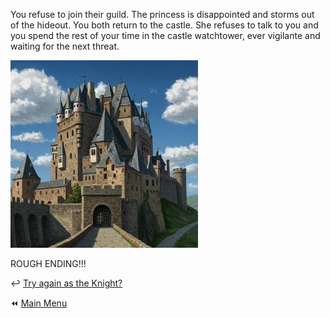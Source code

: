 You refuse to join their guild.  The princess is disappointed and storms out of the hideout.  You both return to the castle.  She refuses to talk to you and you spend the rest of your time in the castle watchtower, ever vigilante and waiting for the next threat.

![Castle](./img/castle_pathsm.jpg)

ROUGH ENDING!!!

:leftwards_arrow_with_hook: [Try again as the Knight?](./KnightStart.md)

:rewind: [Main Menu](../_main-menu.md)